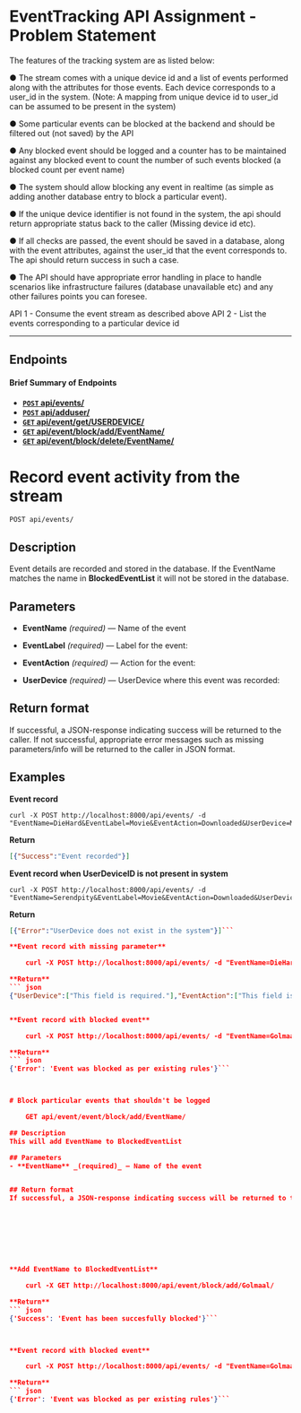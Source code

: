 # EventTracking API Assignment - Problem Statement

 The features of the tracking system are as listed below:
 
● The stream comes with a  unique device id  and a list of events performed along with the attributes for those events. Each device corresponds to a  user_id  in the system. (Note: A mapping from unique device id to user_id can be assumed to be present in the system)

● Some particular events can be blocked at the backend and should be filtered out (not saved) by the API

● Any blocked event should be logged and a counter has to be maintained against any blocked event to count the number of such events blocked (a blocked count per event name)

● The system should allow blocking any event in realtime (as simple as adding another database entry to block a particular event).

● If the unique device identifier is not found in the system, the api should return appropriate status back to the caller (Missing device id etc).

● If all checks are passed, the event should be saved in a database, along with the event attributes, against the  user_id  that the event corresponds to. The api should return success in such a case.

● The API should have appropriate error handling in place to handle scenarios like infrastructure failures (database unavailable etc) and any other failures points you can foresee.

API 1 - Consume the event stream as described above
API 2 - List the events corresponding to a particular device id
***




## Endpoints

#### Brief Summary of Endpoints 

- **[<code>POST</code> api/events/]()**
- **[<code>POST</code> api/adduser/]()**
- **[<code>GET</code> api/event/get/USERDEVICE/]()**
- **[<code>GET</code> api/event/block/add/EventName/]()**
- **[<code>GET</code> api/event/block/delete/EventName/]()**


# Record event activity from the stream

    POST api/events/

## Description
Event details are recorded and stored in the database. If the EventName matches the name in **BlockedEventList** it will not be stored in the database.


## Parameters
- **EventName** _(required)_ — Name of the event

- **EventLabel** _(required)_ — Label for the event:

- **EventAction** _(required)_ — Action for the event:

- **UserDevice** _(required)_ — UserDevice where this event was recorded:

## Return format
If successful, a JSON-response indicating success will be returned to the caller. If not successful, appropriate error messages such as missing parameters/info will be returned to the caller in JSON format.


## Examples
**Event record**

    curl -X POST http://localhost:8000/api/events/ -d "EventName=DieHard&EventLabel=Movie&EventAction=Downloaded&UserDevice=MacbookPro" 

**Return** 
``` json
[{"Success":"Event recorded"}]
``` 

**Event record when UserDeviceID is not present in system**

    curl -X POST http://localhost:8000/api/events/ -d "EventName=Serendpity&EventLabel=Movie&EventAction=Downloaded&UserDevice=Lenovo442" 


**Return** 
``` json
[{"Error":"UserDevice does not exist in the system"}]```

**Event record with missing parameter**

    curl -X POST http://localhost:8000/api/events/ -d "EventName=DieHard&EventLabel=Movie"

**Return** 
``` json
{"UserDevice":["This field is required."],"EventAction":["This field is required."]}```


**Event record with blocked event**

    curl -X POST http://localhost:8000/api/events/ -d "EventName=Golmaal&EventLabel=Movie&EventAction=Downloaded&UserDevice=MacbookAir"

**Return** 
``` json
{'Error': 'Event was blocked as per existing rules'}```



# Block particular events that shouldn't be logged

    GET api/event/event/block/add/EventName/

## Description
This will add EventName to BlockedEventList

## Parameters
- **EventName** _(required)_ — Name of the event


## Return format
If successful, a JSON-response indicating success will be returned to the caller. If not successful, appropriate error messages such as missing parameters/info will be returned to the caller in JSON format.








**Add EventName to BlockedEventList**

    curl -X GET http://localhost:8000/api/event/block/add/Golmaal/

**Return** 
``` json
{'Success': 'Event has been succesfully blocked'}```



**Event record with blocked event**

    curl -X POST http://localhost:8000/api/events/ -d "EventName=Golmaal&EventLabel=Movie&EventAction=Downloaded&UserDevice=MacbookAir"

**Return** 
``` json
{'Error': 'Event was blocked as per existing rules'}```




